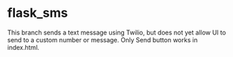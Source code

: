 # flask_sms

This branch sends a text message using Twilio, but does not yet allow UI to send to a custom number or message. Only Send button works in index.html.
